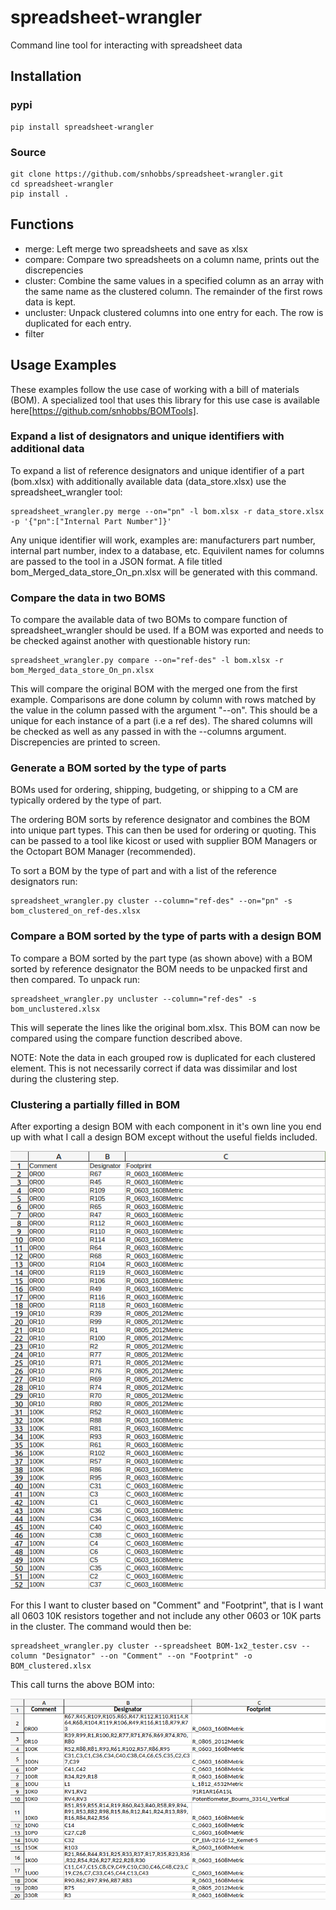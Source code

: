 # spreadsheet-wrangler
Command line tool for interacting with spreadsheet data

## Installation
### pypi
```
pip install spreadsheet-wrangler
```

### Source
```
git clone https://github.com/snhobbs/spreadsheet-wrangler.git
cd spreadsheet-wrangler
pip install .
```

## Functions
- merge: Left merge two spreadsheets and save as xlsx
- compare: Compare two spreadsheets on a column name, prints out the discrepencies
- cluster: Combine the same values in a specified column as an array with the same name as the clustered column. The remainder of the first rows data is kept.
- uncluster: Unpack clustered columns into one entry for each. The row is duplicated for each entry.
- filter

## Usage Examples
These examples follow the use case of working with a bill of materials (BOM). A specialized tool that uses this library for this use case is
available here[https://github.com/snhobbs/BOMTools].

### Expand a list of designators and unique identifiers with additional data
To expand a list of reference designators and unique identifier of a part (bom.xlsx) with
additionally available data (data_store.xlsx) use the spreadsheet_wrangler tool:
```
spreadsheet_wrangler.py merge --on="pn" -l bom.xlsx -r data_store.xlsx -p '{"pn":["Internal Part Number"]}'
```
Any unique identifier will work, examples are: manufacturers part number, internal part number, index to a database, etc.
Equivilent names for columns are passed to the tool in a JSON format. A file titled bom_Merged_data_store_On_pn.xlsx will be generated with this command.

### Compare the data in two BOMS
To compare the available data of two BOMs to compare function of spreadsheet_wrangler should be used. If a BOM was exported
and needs to be checked against another with questionable history run:
```
spreadsheet_wrangler.py compare --on="ref-des" -l bom.xlsx -r bom_Merged_data_store_On_pn.xlsx
```
This will compare the original BOM with the merged one from the first example. Comparisons are done column by column with rows matched by the value in the column passed with the argument "--on". This should be a unique for each instance of a part (i.e a ref des). 
The shared columns will be checked as well as any passed in with the --columns argument. Discrepencies are printed to screen.

### Generate a BOM sorted by the type of parts
BOMs used for ordering, shipping, budgeting, or shipping to a CM are typically ordered by the type of part.

The ordering BOM sorts by reference designator and combines the BOM into unique part types. This can then be used for ordering or quoting. This can be passed to a tool like kicost or used with supplier BOM Managers or the Octopart BOM Manager (recommended).

To sort a BOM by the type of part and with a list of the reference designators run:
```
spreadsheet_wrangler.py cluster --column="ref-des" --on="pn" -s bom_clustered_on_ref-des.xlsx
```

### Compare a BOM sorted by the type of parts with a design BOM
To compare a BOM sorted by the part type (as shown above) with a BOM sorted by reference designator the BOM needs to be unpacked first and then compared.
To unpack run:
```
spreadsheet_wrangler.py uncluster --column="ref-des" -s bom_unclustered.xlsx
```
This will seperate the lines like the original bom.xlsx. This BOM can now be compared using the compare function described above.

NOTE: Note the data in each grouped row is duplicated for each clustered element. This is not necessarily correct if data was dissimilar and lost during the clustering step.

### Clustering a partially filled in BOM
After exporting a design BOM with each component in it's own line you end up with what I call a design BOM except without the useful fields included. 

![unclustered BOM](unclustered_bom.png)

For this I want to cluster based on "Comment" and "Footprint", that is I want all 0603 10K resistors together and not include any other 0603 or 10K parts in the cluster. The command would then be:

```
spreadsheet_wrangler.py cluster --spreadsheet BOM-1x2_tester.csv --column "Designator" --on "Comment" --on "Footprint" -o BOM_clustered.xlsx
```
This call turns the above BOM into:

![clustered on comment and footprint](clustered_on_comment_and_footprint.png)
